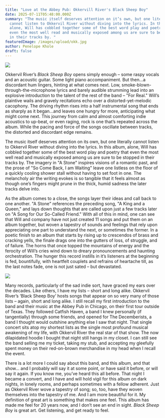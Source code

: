 ```yaml
---
title: "Love at the Abbey Pub: Okkervill River's Black Sheep Boy"
date: 2025-07-11T05:48:00.000Z
summary: "The music itself deserves attention on it’s own, but one literally
  cannot listen to Okkervil River without diving into the lyrics. In this album,
  alone, Will has cobbled together some of the best word play and poetry that
  even the most well read and musically exposed among us are sure to be stopped
  in their tracks by. "
featuredImage: /images/upload/okk.jpg
author: Penelope Khole
draft: false
---
```

![](/images/upload/okk.jpg)

Okkervil River’s *Black Sheep Boy* opens simply enough – some raspy vocals and an acoustic guitar. Some light piano accompaniment. But then...a discordant hum lingers, hinting at what comes next. Low, smoke-blown-through-the-microphone lyrics and barely audible strumming lead into an explosive introduction to the talent of the rest of the band – "For Real." Will’s plaintive wails and gravely recitations echo over a distorted-yet-melodic cacophony. The driving rhythm rises into a half instrumental song that ends as sharply as it began...and leaves one hungry for more, anticipating what might come next. This journey from calm and almost comforting indie acoustics to up-beat, or even raging, rock is one that’s repeated across the album. While the pacing and force of the songs oscillate between tracks, the distorted and discordant edge remains. 

The music itself deserves attention on its own, but one literally cannot listen to Okkervil River without diving into the lyrics. In this album, alone, Will has cobbled together some of the best word play and poetry that even the most well read and musically exposed among us are sure to be stopped in their tracks by. The imagery in "A Stone" inspires visions of a romantic past, and the prose of "So Come Back, I am Waiting" leave one listless on the floor of a quickly cooling shower stall without having to set foot in one. The melancholy air the writing evokes is so tangible that it feels almost as though one’s fingers might prune in the thick, humid sadness the later tracks delve into.

As the album comes to a close, the songs layer their ideas and call back to one another. "A Stone" references the preceding song, "A King and a Queen," and lays down thoughts that are called upon just a few tracks later on "A Song for Our So-Called Friend." With all of this in mind, one can see that Will and company have not just created 11 songs and put them on an album together, but woven a tapestry of sounds and feelings that rely upon appreciating one part to understand the next, or sometimes the former. In a poetic finish to an album that starts by rising up to crescendos of brass and cracking yells, the finale drags one into the gutters of loss, of struggle, and of failure. The horns that once topped the mountains of energy and the ferocity of Will’s cries wind down to dreary pronouncements and haunting orchestration. The hunger this record instills in it’s listeners at the beginning is fed, bountifully, with heartfelt couplets and refrains of heartache till, as the last notes fade, one is not just sated – but devastated.

![](/images/upload/final-cropped-okkervil-river-hoody-duplicate.png)

Many records, particularly of the sad indie sort, have graced my ears over the decades. Like others, I have my lists – short and long alike. Okkervil River’s ‘Black Sheep Boy’ hosts songs that appear on so very many of those lists – again, short and long alike. I still recall my first introduction to the band and their music at the Abbey Pub in Chicago, on their first tour outside of Texas. They followed Catfish Haven, a band I knew personally (if tangentially) through some friends, and opened for The Decemberists, a band I thought would outshine anything else I saw that night. That single concert sits atop my shortest lists as the single most profound musical awakening of my life, with Okkervil River the real star of that show. The now dilapidated hoodie I bought that night still hangs in my closet. I can still see the band selling me my ticket, taking my stub, and accepting my gleefully spent money on their red-on-brown merchandise in my head when I recall the event.

There is a lot more I could say about this band, and this album, and that show… and I probably will say it at some point, or have said it before, or will say it again. If you know me, you’ve heard this all before. That night I became a convert, and I have and will hold vigil for this album on dark nights, in lonely rooms, and perhaps sometimes with a fellow adherent. Just as Okkervil River wove a tapestry of song; so, too, have they woven themselves into the tapestry of me. And I am more beautiful for it. My definition of great art is something that makes one feel. This album has made me feel for 20 years now, and I don’t see an end in sight. *Black Sheep Boy* is great art. Get listening, and get ready to feel.
